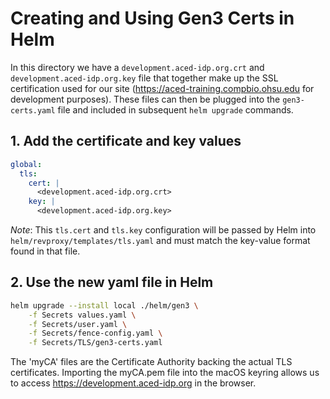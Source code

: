 # Creating and Using Gen3 Certs in Helm

In this directory we have a `development.aced-idp.org.crt` and `development.aced-idp.org.key` file that together make up the SSL certification used for our site (https://aced-training.compbio.ohsu.edu for development purposes). These files can then be plugged into the `gen3-certs.yaml` file and included in subsequent `helm upgrade` commands.

## 1. Add the certificate and key values

```yaml
global:
  tls:
    cert: |
      <development.aced-idp.org.crt>
    key: |
      <development.aced-idp.org.key>
```

*Note*: This `tls.cert` and `tls.key` configuration will be passed by Helm into `helm/revproxy/templates/tls.yaml` and must match the key-value format found in that file.

## 2. Use the new yaml file in Helm

```sh
helm upgrade --install local ./helm/gen3 \
    -f Secrets values.yaml \
    -f Secrets/user.yaml \
    -f Secrets/fence-config.yaml \
    -f Secrets/TLS/gen3-certs.yaml
```

The 'myCA' files are the Certificate Authority backing the actual TLS certificates. Importing the myCA.pem file into the macOS keyring allows us to access https://development.aced-idp.org in the browser.
